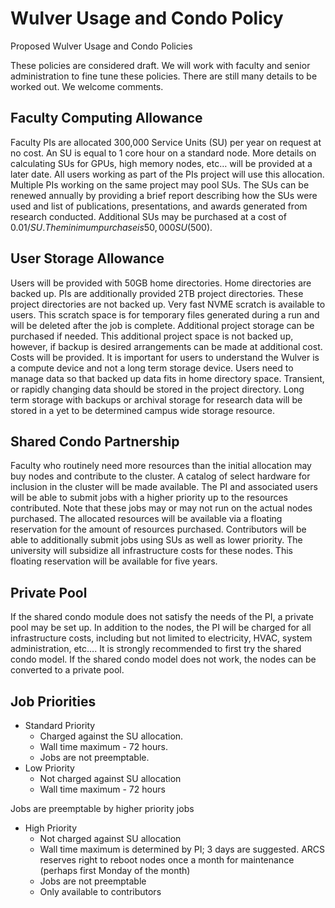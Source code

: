 # Wulver Usage and Condo Policy

Proposed Wulver Usage and Condo Policies

These policies are considered draft. We will work with faculty and senior administration to fine tune these policies. There are still many details to be worked out. We welcome comments.

## Faculty Computing Allowance

Faculty PIs are allocated 300,000 Service Units (SU) per year on request at no cost. An SU is equal to 1 core hour on a standard node. More details on calculating SUs for GPUs, high memory nodes, etc… will be provided at a later date. All users working as part of the PIs project will use this allocation. Multiple PIs working on the same project may pool SUs. The SUs can be renewed annually by providing a brief report describing how the SUs were used and list of publications, presentations, and awards generated from research conducted. Additional SUs may be purchased at a cost of $0.01/SU. The minimum purchase is 50,000 SU ($500).

## User Storage Allowance

Users will be provided with 50GB home directories. Home directories are backed up. PIs are additionally provided 2TB project directories. These project directories are not backed up. Very fast NVME scratch is available to users. This scratch space is for temporary files generated during a run and will be deleted after the job is complete. Additional project storage can be purchased if needed. This additional project space is not backed up, however, if backup is desired arrangements can be made at additional cost. Costs will be provided. It is important for users to understand the Wulver is a compute device and not a long term storage device. Users need to manage data so that backed up data fits in home directory space.  Transient, or rapidly changing data should be stored in the project directory. Long term storage with backups or archival storage for research data will be stored in a yet to be determined campus wide storage resource.

## Shared Condo Partnership

Faculty who routinely need more resources than the initial allocation may buy nodes and contribute to the cluster. A catalog of select hardware for inclusion in the cluster will be made available. The PI and associated users will be able to submit jobs with a higher priority up to the resources contributed. Note that these jobs may or may not run on the actual nodes purchased. The allocated resources will be available via a floating reservation for the amount of resources purchased. Contributors will be able to additionally submit jobs using SUs as well as lower priority. The university will subsidize all infrastructure costs for these nodes. This floating reservation will be available for five years.

## Private Pool

If the shared condo module does not satisfy the needs of the PI, a private pool may be set up. In addition to the nodes, the PI will be charged for all infrastructure costs, including but not limited to electricity, HVAC, system administration, etc…. It is strongly recommended to first try the shared condo model. If the shared condo model does not work, the nodes can be converted to a private pool.

## Job Priorities

* Standard Priority
    * Charged against the SU allocation.
    * Wall time maximum - 72 hours.
    * Jobs are not preemptable.
* Low Priority
    * Not charged against SU allocation
    * Wall time maximum - 72 hours

Jobs are preemptable by higher priority jobs

* High Priority
    * Not charged against SU allocation
    * Wall time maximum is determined by PI; 3 days are suggested.  ARCS reserves right to reboot nodes once a month for maintenance (perhaps first Monday of the month)
    * Jobs are not preemptable
    * Only available to contributors
